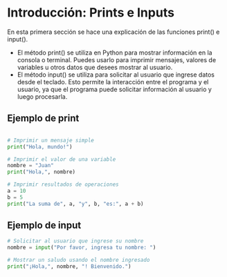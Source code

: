 # Introducción: Prints e Inputs

En esta primera sección se hace una explicación de las funciones print() e input().

- El método print() se utiliza en Python para mostrar información en la consola o terminal. Puedes usarlo para imprimir mensajes, valores de variables u otros datos que desees mostrar al usuario. 
- El método input()  se utiliza para solicitar al usuario que ingrese datos desde el teclado. Esto permite la interacción entre el programa y el usuario, ya que el programa puede solicitar información al usuario y luego procesarla.

## Ejemplo de print

```python

# Imprimir un mensaje simple
print("Hola, mundo!")

# Imprimir el valor de una variable
nombre = "Juan"
print("Hola,", nombre)

# Imprimir resultados de operaciones
a = 10
b = 5
print("La suma de", a, "y", b, "es:", a + b)

```

## Ejemplo de input

```python
# Solicitar al usuario que ingrese su nombre
nombre = input("Por favor, ingresa tu nombre: ")

# Mostrar un saludo usando el nombre ingresado
print("¡Hola,", nombre, "! Bienvenido.")

```